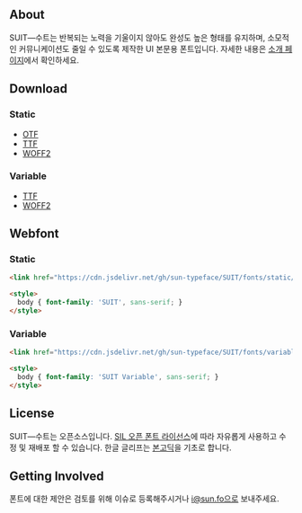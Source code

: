 ## About
SUIT―수트는 반복되는 노력을 기울이지 않아도 완성도 높은 형태를 유지하며, 소모적인 커뮤니케이션도 줄일 수 있도록 제작한 UI 본문용 폰트입니다.
자세한 내용은 [소개 페이지](http://sun.fo/suit)에서 확인하세요.



## Download
### Static
- [OTF](https://github.com/sun-typeface/SUIT/releases/latest/download/SUIT-otf.zip)
- [TTF](https://github.com/sun-typeface/SUIT/releases/latest/download/SUIT-ttf.zip)
- [WOFF2](https://github.com/sun-typeface/SUIT/releases/latest/download/SUIT-woff2.zip)

### Variable
- [TTF](https://github.com/sun-typeface/SUIT/releases/latest/download/SUIT-Variable-ttf.zip)
- [WOFF2](https://github.com/sun-typeface/SUIT/releases/latest/download/SUIT-Variable-woff2.zip)


## Webfont
### Static
```html
<link href="https://cdn.jsdelivr.net/gh/sun-typeface/SUIT/fonts/static/woff2/SUIT.css" rel="stylesheet">

<style>
  body { font-family: 'SUIT', sans-serif; }
</style>
```

### Variable
```html
<link href="https://cdn.jsdelivr.net/gh/sun-typeface/SUIT/fonts/variable/woff2/SUIT-Variable.css" rel="stylesheet">

<style>
  body { font-family: 'SUIT Variable', sans-serif; }
</style>
```




## License
SUIT―수트는 오픈소스입니다. [SIL 오픈 폰트 라이선스](https://scripts.sil.org/OFL)에 따라 자유롭게 사용하고 수정 및 재배포 할 수 있습니다.
한글 글리프는 [본고딕](https://github.com/adobe-fonts/source-han-sans)을 기초로 합니다.



## Getting Involved
폰트에 대한 제안은 검토를 위해 이슈로 등록해주시거나 i@sun.fo으로 보내주세요.
